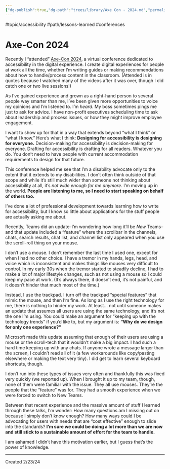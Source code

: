 ```yaml
---
{"dg-publish":true,"dg-path":"trees/library/Axe Con - 2024.md","permalink":"/trees/library/axe-con-2024/","created":"2024-12-14T13:51:49.885-05:00","updated":"2025-06-25T20:34:42.499-04:00"}
---
```


#topic/accessibility #path/lessons-learned #conferences
# Axe-Con 2024
Recently I “attended” [Axe-Con 2024](https://www.deque.com/axe-con/), a virtual conference dedicated to accessibility in the digital experience. I create digital experiences for people at work all the time, whether I’m writing guides or making recommendations about how to handle/process content in the classroom. (Attended is in quotes because I watched many of the videos after it was over, though I did catch one or two live sessions!)

As I’ve gained experience and grown as a right-hand person to several people way smarter than me, I’ve been given more opportunities to voice my opinions and I’m listened to. I’m _heard_. My boss sometimes pings me just to ask for advice. I have non-profit executives scheduling time to ask about leadership and process issues, or how they might improve employee engagement.

I want to show up for that in a way that extends beyond “what I think” or “what I know.” Here’s what I think: **Designing for accessibility is designing for everyone.** Decision-making for accessibility is decision-making for everyone. Drafting for accessibility is drafting for all readers. Whatever you do. You don’t need to have people with current accommodation requirements to design for that future.

This conference helped me see that I’m a disability advocate only to the extent that it extends to my disabilities. I don’t often think outside of that scope and while it’s still much wider than someone not thinking about accessibility at all, it’s _not wide enough for me anymore_. I’m moving up in the world. **People are listening to me, so I need to start speaking on behalf of others too.**

I’ve done a lot of professional development towards learning how to write for accessibility, but I know so little about applications for the stuff people are actually asking me about.

Recently, Teams did an update–I’m wondering how long it’ll be _New_ Teams–and that update included a “feature” where the scrollbar in the channels, chats, search results, chat list, and channel list only appeared when you use the scroll-roll thing on your mouse.

I don’t use a mouse. I don’t remember the last time I used one, except for when I had no other choice. I have a tremor in my hands, legs, head, and voice which is inconsistent and makes things like mouses very difficult to control. In my early 30s when the tremor started to steadily decline, I had to make a lot of major lifestyle changes, such as not using a mouse so I could keep my pace at work. (It’s always there, it doesn’t end, it’s not painful, and it doesn’t hinder that much most of the time.)

Instead, I use the trackpad. I turn off the trackpad “special features” that mimic the mouse, and then I’m fine. As long as I use the right technology for me, there is nothing to hinder my work. At least… not until someone makes an update that assumes all users are using the same technology, and it’s not the one I’m using. You could make an argument for “keeping up with the technology trends” if you’d like to, but my argument is: **“Why do we design for only one experience?”**

Microsoft made this update assuming that enough of their users are using a mouse or the scroll-tech that it wouldn’t make a big impact. I had such a hard time keeping up with any chats. If anyone wrote a message larger than the screen, I couldn’t read all of it (a few workarounds like copy/pasting elsewhere or making the text very tiny). I did get to learn several keyboard shortcuts, though.

I don’t run into these types of issues very often and thankfully this was fixed very quickly (we reported up). When I brought it up to my team, though, none of them were familiar with the issue. They all use mouses. They’re the people that the “feature” was for. They had a smooth experience when we were forced to switch to New Teams.

Between that recent experience and the massive amount of stuff I learned through these talks, I’m wonder: How many questions am I missing out on because I simply don’t know enough? How many ways could I be advocating for users with needs that are “cost effective” enough to slide into the standards? **I’m sure we could be doing a lot more than we are now and still stick to a sustainable amount of effort for the team to handle.**

I am ashamed I didn’t have this motivation earlier, but I guess that’s the power of knowledge.

--- 
Created 2/23/24